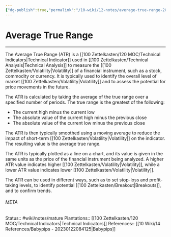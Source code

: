 ```yaml
---
{"dg-publish":true,"permalink":"/10-wiki/12-notes/average-true-range-20230128055301/"}
---
```


# Average True Range
---
The Average True Range (ATR) is a [[100 Zettelkasten/120 MOC/Technical Indicators\|Technical Indicator]] used in [[100 Zettelkasten/Technical Analysis\|Technical Analysis]] to measure the [[100 Zettelkasten/Volatility\|Volatility]] of a financial instrument, such as a stock, commodity or currency. It is typically used to identify the overall level of market [[100 Zettelkasten/Volatility\|Volatility]] and to assess the potential for price movements in the future.

The ATR is calculated by taking the average of the true range over a specified number of periods. The true range is the greatest of the following:

-   The current high minus the current low
-   The absolute value of the current high minus the previous close
-   The absolute value of the current low minus the previous close

The ATR is then typically smoothed using a moving average to reduce the impact of short-term [[100 Zettelkasten/Volatility\|Volatility]] on the indicator. The resulting value is the average true range.

The ATR is typically plotted as a line on a chart, and its value is given in the same units as the price of the financial instrument being analyzed. A higher ATR value indicates higher [[100 Zettelkasten/Volatility\|Volatility]], while a lower ATR value indicates lower [[100 Zettelkasten/Volatility\|Volatility]].

The ATR can be used in different ways, such as to set stop-loss and profit-taking levels, to identify potential [[100 Zettelkasten/Breakout\|Breakouts]], and to confirm trends.


###### META
Status:: #wiki/notes/mature 
Plantations:: [[100 Zettelkasten/120 MOC/Technical Indicators\|Technical Indicators]]
References:: [[10 Wiki/14 References/Babypips - 20230122084125\|Babypips]]

